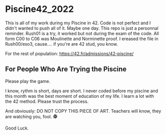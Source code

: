 # Piscine42_2022

This is all of my work during my Piscine in 42. Code is not perfect and I didn't wanted to push all of it. Maybe one day. This repo is just a personnal reminder. Rush01 is a try, it worked but not during the exam of the code.
All form C00 to C06 was Moulinette and Norminette proof.
I ereased the file in Rush00/exo3, cause.... if you're are 42 stud, you know.

For the rest of population: https://42.fr/admissions/42-piscine/

## For People Who Are Trying the Piscine

Please play the game. 

I know, rythm is short, days are short. I never coded before my piscine and this month was the best moment of education of my life. I learn a lot with the 42 method. Please trust the process.

And obviously: DO NOT COPY THIS PIECE OF ART. Teachers will know, they are watching you, fool. 🕵️

Good Luck.
